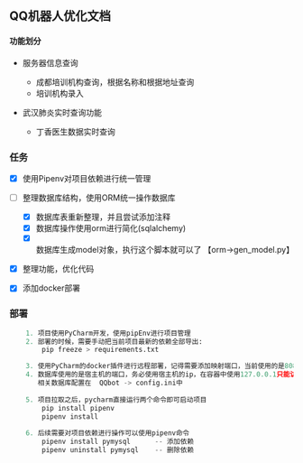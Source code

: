 ## QQ机器人优化文档


#### 功能划分
- 服务器信息查询
    - 成都培训机构查询，根据名称和根据地址查询
    - 培训机构录入    

- 武汉肺炎实时查询功能
    - 丁香医生数据实时查询
    
    
    
### 任务
  - [x] 使用Pipenv对项目依赖进行统一管理
  - [ ] 整理数据库结构，使用ORM统一操作数据库 
    - [x] 数据库表重新整理，并且尝试添加注释
    - [x] 数据库操作使用orm进行简化(sqlalchemy)
    - [x] 数据库生成model对象，执行这个脚本就可以了 【orm->gen_model.py】
  - [x] 整理功能，优化代码
  - [x] 添加docker部署 
  

### 部署
```python
    1. 项目使用PyCharm开发，使用pipEnv进行项目管理
    2. 部署的时候，需要手动把当前项目最新的依赖全部导出:
        pip freeze > requirements.txt

    3. 使用PyCharm的docker插件进行远程部署，记得需要添加映射端口，当前使用的是8080
    4. 数据库使用的是宿主机的端口，务必使用宿主机的ip，在容器中使用127.0.0.1只能访问到容器自己，
       相关数据库配置在  QQbot -> config.ini中
    
    5. 项目拉取之后，pycharm直接运行两个命令即可启动项目
        pip install pipenv
        pipenv install
    
    6. 后续需要对项目依赖进行操作可以使用pipenv命令
        pipenv install pymysql      -- 添加依赖
        pipenv uninstall pymysql    -- 删除依赖

```  